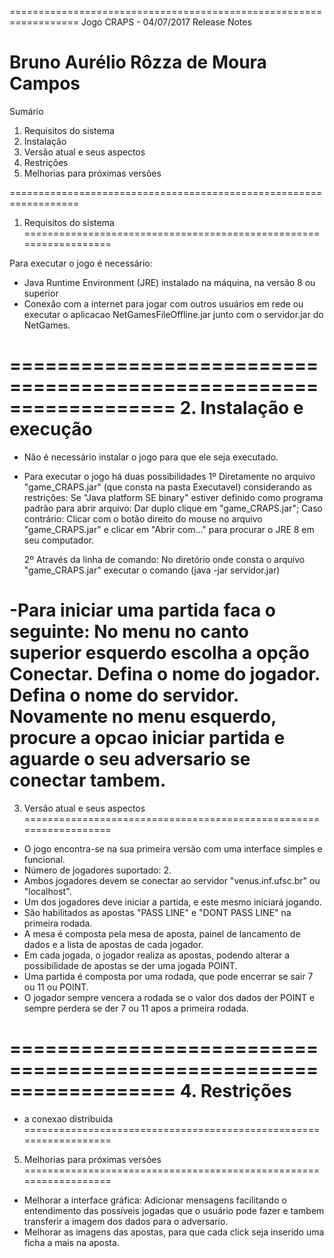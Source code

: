 ==================================================================
Jogo CRAPS - 04/07/2017
Release Notes

Bruno Aurélio Rôzza de Moura Campos
==================================================================

Sumário

1. Requisitos do sistema
2. Instalação
3. Versão atual e seus aspectos
4. Restrições
5. Melhorias para próximas versões

==================================================================
1. Requisitos do sistema
==================================================================

Para executar o jogo é necessário:
- Java Runtime Environment (JRE) instalado na máquina, na versão 8 ou superior
- Conexão com a internet para jogar com outros usuários em rede ou executar o aplicacao NetGamesFileOffline.jar junto com o servidor.jar do NetGames.

==================================================================
2. Instalação e execução
==================================================================
- Não é necessário instalar o jogo para que ele seja executado.
- Para executar o jogo há duas possibilidades
	1º Diretamente no arquivo "game_CRAPS.jar" (que consta na pasta Executavel) considerando as restrições:
	Se  "Java platform SE binary" estiver definido como programa padrão para abrir arquivo: Dar duplo clique em "game_CRAPS.jar";
	Caso contrário: Clicar com o botão direito do mouse no arquivo "game_CRAPS.jar" e clicar em "Abrir com..." para procurar o JRE 8 em seu computador.

	2º Através da linha de comando:
	No diretório onde consta o arquivo "game_CRAPS.jar" executar o comando (java -jar servidor.jar)

-Para iniciar uma partida faca o seguinte:
    No menu no canto superior esquerdo escolha a opção Conectar.
    Defina o nome do jogador.
    Defina o nome do servidor.
    Novamente no menu esquerdo, procure a opcao iniciar partida e aguarde o seu adversario se conectar tambem.
==================================================================
3. Versão atual e seus aspectos
==================================================================

- O jogo encontra-se na sua primeira versão com uma interface simples e funcional.
- Número de jogadores suportado: 2.
- Ambos jogadores devem se conectar ao servidor "venus.inf.ufsc.br" ou "localhost".
- Um dos jogadores deve iniciar a partida, e este mesmo iniciará jogando.
- São habilitados as apostas "PASS LINE"  e "DONT PASS LINE" na primeira rodada.
- A mesa é composta pela mesa de aposta, painel de lancamento de dados e a lista de apostas de cada jogador.
- Em cada jogada, o jogador realiza as apostas, podendo alterar a possibilidade de apostas se der uma jogada POINT.
- Uma partida é composta por uma rodada, que pode encerrar se sair 7 ou 11 ou POINT.
- O jogador sempre vencera a rodada se o valor dos dados der POINT e sempre perdera se der 7 ou 11 apos a primeira rodada.

==================================================================
4. Restrições
==================================================================
- a conexao distribuida
==================================================================
5. Melhorias para próximas versões
==================================================================
- Melhorar a interface gráfica: Adicionar mensagens facilitando o entendimento das possíveis jogadas que o usuário pode fazer e tambem transferir a imagem dos dados para o adversario.
- Melhorar as imagens das apostas, para que cada click seja inserido uma ficha a mais na aposta.
